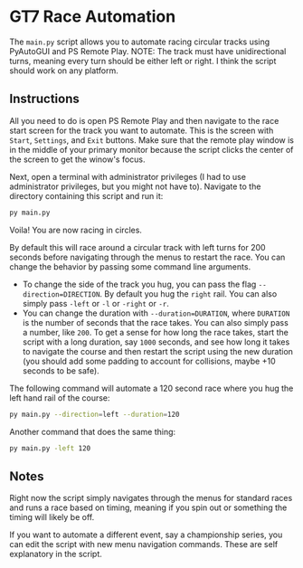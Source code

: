 # GT7 Race Automation

The `main.py` script allows you to automate racing circular tracks using PyAutoGUI and PS Remote Play. NOTE: The track must have unidirectional turns, meaning every turn should be either left or right. I think the script should work on any platform.

## Instructions

All you need to do is open PS Remote Play and then navigate to the race start screen for the track you want to automate. This is the screen with `Start`, `Settings`, and `Exit` buttons. Make sure that the remote play window is in the middle of your primary monitor because the script clicks the center of the screen to get the winow's focus.

Next, open a terminal with administrator privileges (I had to use administrator privileges, but you might not have to). Navigate to the directory containing this script and run it:

```bash
py main.py
```

Voila! You are now racing in circles.

By default this will race around a circular track with left turns for 200 seconds before navigating through the menus to restart the race. You can change the behavior by passing some command line arguments.

- To change the side of the track you hug, you can pass the flag `--direction=DIRECTION`. By default you hug the `right` rail. You can also simply pass `-left` or `-l` or `-right` or `-r`.
- You can change the duration with `--duration=DURATION`, where `DURATION` is the number of seconds that the race takes. You can also simply pass a number, like `200`. To get a sense for how long the race takes, start the script with a long duration, say `1000` seconds, and see how long it takes to navigate the course and then restart the script using the new duration (you should add some padding to account for collisions, maybe +10 seconds to be safe).

The following command will automate a 120 second race where you hug the left hand rail of the course:

```bash
py main.py --direction=left --duration=120
```

Another command that does the same thing:

```bash
py main.py -left 120
```

## Notes

Right now the script simply navigates through the menus for standard races and runs a race based on timing, meaning if you spin out or something the timing will likely be off.

If you want to automate a different event, say a championship series, you can edit the script with new menu navigation commands. These are self explanatory in the script.

